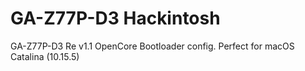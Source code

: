 # GA-Z77P-D3 Hackintosh
GA-Z77P-D3 Re v1.1 OpenCore Bootloader config. Perfect for macOS Catalina (10.15.5)
